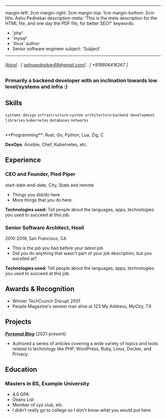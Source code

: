 
---
margin-left: 2cm
margin-right: 2cm
margin-top: 1cm
margin-bottom: 2cm
title: Ashu Pednekar
description-meta: 'This is the meta description for the HTML file, and one day the PDF file, for better SEO?'
keywords:
  - 'php'
  - 'mysql'
  - 'linux'
author:
- Senior software engineer
subject: 'Subject'
---
###### [[blog](https://ashupednekar.github.io)] . [ ashupednekar49@gmail.com] . [ +918806416267 ]

### Primarily a backend developer with an inclination towards low level/systems and infra :)

## Skills

```systems design```
```infrastructure```
```system architecture```
```backend development```
```libraries```
```kubernetes```
```databases```
```networks```

<br>
**Programming**: Rust, Go, Python, Lua, Zig, C 

**DevOps**: Ansible, Chef, Kubernetes, etc.

## Experience

### CEO and Founder, Pied Piper

start-date-end-date, City, State and remote

- Things you did/do here
- More things that you do here.

**Technologies used:** Tell people about the languages, apps, technologies you used to succeed at this job.

### Senior Software Architect, Hooli

2010-2016, San Francisco, CA

- This is the job you had before your latest job
- Did you do anything that wasn't part of your job description, but you excelled at?

**Technologies used:** Tell people about the languages, apps, technologies you used to succeed at this job.

## Awards & Recognition

- Winner TechCrunch Disrupt 2001
- People Magazine's sexiest man alive at 123 My Address, MyCity, TX

## Projects

**[*Personal Blog*](http://luther.io)** (2021-present)

- Authored a series of articles covering a wide variety of topics and tools related to technology like PHP, WordPress, Ruby, Linux, Docker, and Privacy.

## Education

### Masters in BS, Example University

- 4.0 GPA
- Deans List
- Member of xyz club, etc.
- I didn't really go to college so I don't know what you would put here.
